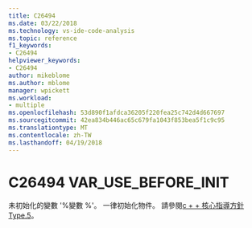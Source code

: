 ```yaml
---
title: C26494
ms.date: 03/22/2018
ms.technology: vs-ide-code-analysis
ms.topic: reference
f1_keywords:
- C26494
helpviewer_keywords:
- C26494
author: mikeblome
ms.author: mblome
manager: wpickett
ms.workload:
- multiple
ms.openlocfilehash: 53d890f1afdca36205f220fea25c742d4d667697
ms.sourcegitcommit: 42ea834b446ac65c679fa1043f853bea5f1c9c95
ms.translationtype: MT
ms.contentlocale: zh-TW
ms.lasthandoff: 04/19/2018
---
```

# <a name="c26494-varusebeforeinit"></a>C26494 VAR_USE_BEFORE_INIT

未初始化的變數 '%變數 %'。 一律初始化物件。 請參閱[c + + 核心指導方針 Type.5](https://github.com/isocpp/CppCoreGuidelines/blob/master/CppCoreGuidelines.md#SS-type)。
